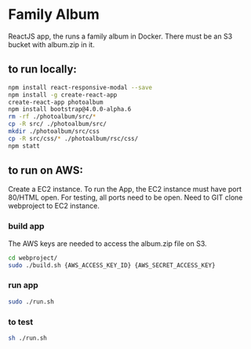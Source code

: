 # Family Album

ReactJS app, the runs a family album in Docker.  There must be an S3 bucket with album.zip in it.  

## to run locally:
```bash
npm install react-responsive-modal --save
npm install -g create-react-app
create-react-app photoalbum
npm install bootstrap@4.0.0-alpha.6
rm -rf ./photoalbum/src/*
cp -R src/ ./photoalbum/src/
mkdir ./photoalbum/src/css
cp -R src/css/* ./photoalbum/rsc/css/
npm statt
```

## to run on AWS:

Create a EC2 instance.  To run the App, the EC2 instance must have port 80/HTML open.  For testing, all ports need to be open. Need to GIT clone webproject to EC2 instance.  

### build app

The AWS keys are needed to access the album.zip file on S3.

```bash
cd webproject/
sudo ./build.sh {AWS_ACCESS_KEY_ID} {AWS_SECRET_ACCESS_KEY}
```

### run app
```bash
sudo ./run.sh 
```

### to test
```bash
sh ./run.sh 
```
